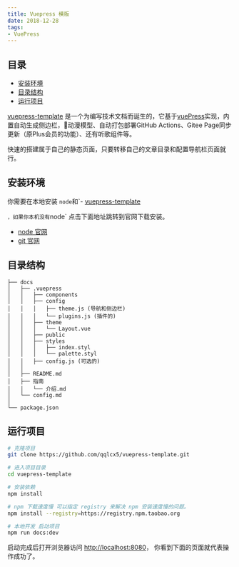 ```yaml
---
title: Vuepress 模版
date: 2018-12-28
tags:
- VuePress
---
```

## 目录
- [安装环境](#安装环境)
- [目录结构](#目录结构)
- [运行项目](#运行项目)

[vuepress-template](https://qqlcx5.github.io/vuepress-template/) 是一个为编写技术文档而诞生的，它基于[vuePress](https://vuepress.vuejs.org/zh/)实现，内置自动生成侧边栏，动漫模型、自动打包部署GitHub Actions、Gitee Page同步更新（原Plus会员的功能）、还有听歌组件等。

快速的搭建属于自己的静态页面，只要转移自己的文章目录和配置导航栏页面就行。

## 安装环境
你需要在本地安装 `node`和`- [vuepress-template](#vuepress-template)

`，如果你本机没有`node` 点击下面地址跳转到官网下载安装。

* [node 官网](https://nodejs.org/en/)
* [git 官网](https://git-scm.com/downloads)

## 目录结构

```.
├── docs
│   ├── .vuepress
│   │   ├── components
│   │   ├── config
│   │   │   ├── theme.js (导航和侧边栏)
│   │   │   └── plugins.js (插件的)
│   │   ├── theme
│   │   │   └── Layout.vue
│   │   ├── public
│   │   ├── styles
│   │   │   ├── index.styl
│   │   │   └── palette.styl
│   │   ├── config.js (可选的)
│   │
│   ├── README.md
│   ├── 指南
│   │   └── 介绍.md
│   └── config.md
│
└── package.json
```

## 运行项目
```bash
# 克隆项目
git clone https://github.com/qqlcx5/vuepress-template.git

# 进入项目目录
cd vuepress-template

# 安装依赖
npm install

# npm 下载速度慢 可以指定 registry 来解决 npm 安装速度慢的问题。
npm install --registry=https://registry.npm.taobao.org

# 本地开发 启动项目
npm run docs:dev
```
启动完成后打开浏览器访问 [http://localhost:8080](http://localhost:8080/vuepress-template/)， 你看到下面的页面就代表操作成功了。


